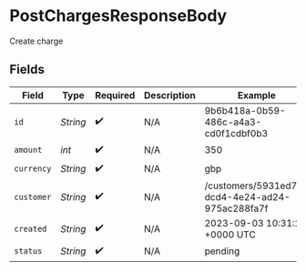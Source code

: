 # PostChargesResponseBody

Create charge


## Fields

| Field                                           | Type                                            | Required                                        | Description                                     | Example                                         |
| ----------------------------------------------- | ----------------------------------------------- | ----------------------------------------------- | ----------------------------------------------- | ----------------------------------------------- |
| `id`                                            | *String*                                        | :heavy_check_mark:                              | N/A                                             | 9b6b418a-0b59-486c-a4a3-cd0f1cdbf0b3            |
| `amount`                                        | *int*                                           | :heavy_check_mark:                              | N/A                                             | 350                                             |
| `currency`                                      | *String*                                        | :heavy_check_mark:                              | N/A                                             | gbp                                             |
| `customer`                                      | *String*                                        | :heavy_check_mark:                              | N/A                                             | /customers/5931ed73-dcd4-4e24-ad24-975ac288fa7f |
| `created`                                       | *String*                                        | :heavy_check_mark:                              | N/A                                             | 2023-09-03 10:31:22 +0000 UTC                   |
| `status`                                        | *String*                                        | :heavy_check_mark:                              | N/A                                             | pending                                         |